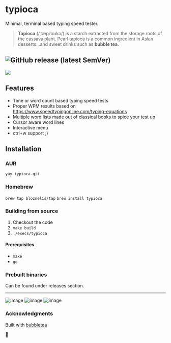 # typioca
Minimal, terminal based typing speed tester.


> **Tapioca** (/ˌtæpiˈoʊkə/) is a starch extracted from the storage roots of the cassava plant. Pearl tapioca is a common ingredient in Asian desserts...and sweet drinks such as **bubble tea**.

![GitHub release (latest SemVer)](https://img.shields.io/github/v/release/bloznelis/typioca)
---

![](https://github.com/bloznelis/typioca/blob/master/img/typioca.gif)

## Features
  * Time or word count based typing speed tests
  * Proper WPM results based on https://www.speedtypingonline.com/typing-equations
  * Multiple word lists made out of classical books to spice your test up
  * Cursor aware word lines
  * Interactive menu
  * ctrl+w support ;)

## Installation
### AUR
`yay typioca-git`

### Homebrew
`brew tap bloznelis/tap`
`brew install typioca`

### Building from source
  1. Checkout the code
  2. `make build`
  3. `./execs/typioca`

#### Prerequisites
  * `make`
  * `go`

### Prebuilt binaries
Can be found under releases section.

---
![image](https://user-images.githubusercontent.com/33397865/168308689-d6fbb1cc-5cb5-450b-a561-61463fd558d6.png)
![image](https://user-images.githubusercontent.com/33397865/168308259-e35c8ad1-5fce-44c4-b58a-36ba696c25ec.png)
![image](https://user-images.githubusercontent.com/33397865/168308543-99aa5c5f-ad01-41bf-bd38-5171019c1d18.png)


### Acknowledgments
Built with [bubbletea](https://github.com/charmbracelet/bubbletea)

🧋
